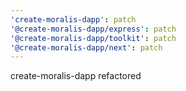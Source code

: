 ```yaml
---
'create-moralis-dapp': patch
'@create-moralis-dapp/express': patch
'@create-moralis-dapp/toolkit': patch
'@create-moralis-dapp/next': patch
---
```


create-moralis-dapp refactored
